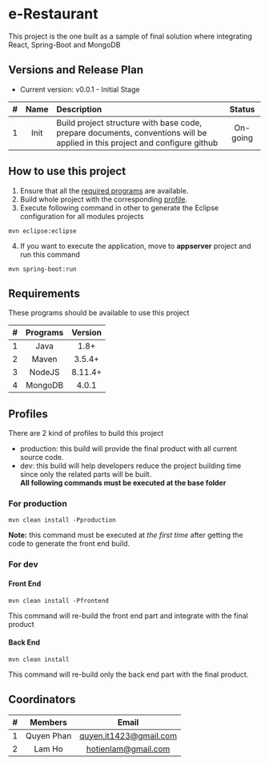 # e-Restaurant
This project is the one built as a sample of final solution where integrating React, Spring-Boot and MongoDB

## Versions and Release Plan
- Current version: v0.0.1 - Initial Stage 

| #     | Name     | Description  | Status  |
| :---: | :------: | :----------- | :----:  |
| 1     | Init     | Build project structure with base code, prepare documents, conventions will be applied in this project and configure github | On-going |

## How to use this project
1. Ensure that all the [required programs](https://github.com/cimela/e-restaurant/blob/master/README.md#requirements) are available.
2. Build whole project with the corresponding [profile](https://github.com/cimela/e-restaurant/blob/master/README.md#profiles).
3. Execute following command in other to generate the Eclipse configuration for all modules projects
```
mvn eclipse:eclipse
```
4. If you want to execute the application, move to **appserver** project and run this command
```
mvn spring-boot:run
```

## Requirements
These programs should be available to use this project  

| #     | Programs | Version |
| :---: | :------: | :-----: |
| 1     | Java     | 1.8+    |
| 2     | Maven    | 3.5.4+  |
| 3     | NodeJS   | 8.11.4+ |
| 4     | MongoDB  | 4.0.1   |


## Profiles
There are 2 kind of profiles to build this project
+ production: this build will provide the final product with all current source code.
+ dev: this build will help developers reduce the project building time since only the related parts will be built.  
**All following commands must be executed at the base folder**

### For production
```
mvn clean install -Pproduction
```
**Note:** this command must be executed at *the first time* after getting the code to generate the front end build.

### For dev
#### Front End
```
mvn clean install -Pfrontend
```
This command will re-build the front end part and integrate with the final product

#### Back End
```
mvn clean install
```
This command will re-build only the back end part with the final product.

## Coordinators
| #     | Members    | Email                  |
| :---: | :--------: | :--------------------: |
| 1     | Quyen Phan | quyen.it1423@gmail.com |
| 2     | Lam Ho     | hotienlam@gmail.com    |

